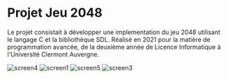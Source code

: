 # Projet Jeu 2048

Le projet consistait à développer une implementation du jeu 2048 utilisant le langage C et la bibliothèque SDL. Réalisé en 2021 pour la matière de programmation avancée, de la deuxième année de Licence Informatique à l'Université Clermont Auvergne.


![screen4](https://user-images.githubusercontent.com/12467598/147373458-937573f7-cada-4d5f-b1be-2e2f507413a1.png)
![screen1](https://user-images.githubusercontent.com/12467598/147373455-10a7bd0d-87c0-4ae1-a243-0280f63b9cc5.png)
![screen5](https://user-images.githubusercontent.com/12467598/147373535-37204dd4-f95b-4fd3-903c-a2cd9fcda14d.png)
![screen3](https://user-images.githubusercontent.com/12467598/147373457-4a629bd8-3127-40d0-8cff-43f7a3987bd5.png)


